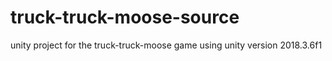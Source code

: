 # truck-truck-moose-source
unity project for the truck-truck-moose game
using unity version 2018.3.6f1

